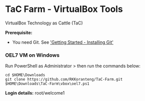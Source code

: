 # TaC Farm - VirtualBox Tools  
VirtualBox Technology as Cattle (TaC)

**Prerequisite:**
* You need Git. See ['Getting Started - Installing Git'](https://git-scm.com/book/en/v2/Getting-Started-Installing-Git)

### OEL7 VM on Windows
Run PowerShell as Administrator > then run the commands below:
```
cd $HOME\Downloads
git clone https://github.com/RKKoranteng/TaC-Farm.git
$HOME\Downloads\TaC-Farm\vbox\oel7.ps1
```
**Login details:** root/welcome1
